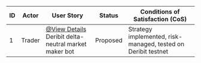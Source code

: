 | ID | Actor | User Story | Status | Conditions of Satisfaction (CoS) |
| -- | ----- | ---------- | ------ | ------------------------------- |
| 1 | Trader | [@View Details](1/prd.md) Deribit delta-neutral market maker bot | Proposed | Strategy implemented, risk-managed, tested on Deribit testnet |
